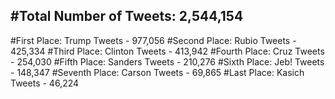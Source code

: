 #Total Number of Tweets: 2,544,154 
---
#First Place: Trump Tweets - 977,056
#Second Place: Rubio Tweets - 425,334
#Third Place: Clinton Tweets - 413,942
#Fourth Place: Cruz Tweets - 254,030
#Fifth Place: Sanders Tweets - 210,276
#Sixth Place: Jeb! Tweets - 148,347
#Seventh Place: Carson Tweets - 69,865
#Last Place: Kasich Tweets - 46,224
